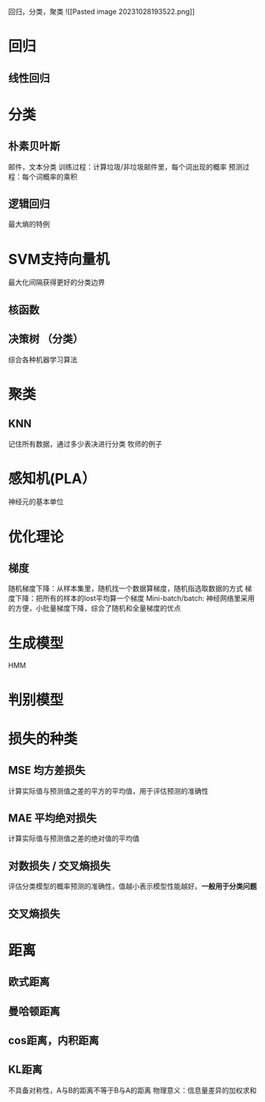 回归，分类，聚类
![[Pasted image 20231028193522.png]]

# 回归
## 线性回归


# 分类
## 朴素贝叶斯
邮件，文本分类
训练过程：计算垃圾/非垃圾邮件里，每个词出现的概率
预测过程：每个词概率的乘积

## 逻辑回归 

最大熵的特例

# SVM支持向量机 
最大化间隔获得更好的分类边界

## 核函数


## 决策树 （分类）
综合各种机器学习算法





# 聚类

## KNN 
记住所有数据，通过多少表决进行分类
牧师的例子



# 感知机(PLA）

神经元的基本单位

# 优化理论

## 梯度
随机梯度下降：从样本集里，随机找一个数据算梯度，随机指选取数据的方式
梯度下降：把所有的样本的lost平均算一个梯度
Mini-batch/batch: 神经网络里采用的方便，小批量梯度下降，综合了随机和全量梯度的优点


# 生成模型
HMM

# 判别模型


# 损失的种类
## MSE 均方差损失
计算实际值与预测值之差的平方的平均值，用于评估预测的准确性
## MAE 平均绝对损失
计算实际值与预测值之差的绝对值的平均值

## 对数损失 / 交叉熵损失
评估分类模型的概率预测的准确性，值越小表示模型性能越好。**一般用于分类问题**

## 交叉熵损失


# 距离
## 欧式距离
## 曼哈顿距离
## cos距离，内积距离
## KL距离
不具备对称性，A与B的距离不等于B与A的距离
物理意义：信息量差异的加权求和
